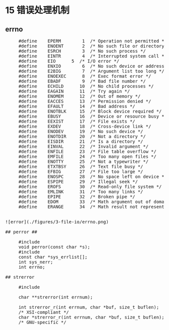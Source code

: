 # 15  错误处理机制 #

## errno  ##
<pre>
     #define	EPERM		 1	/* Operation not permitted */ 
     #define	ENOENT		 2	/* No such file or directory */
     #define	ESRCH		 3	/* No such process */
     #define	EINTR		 4	/* Interrupted system call */
     #define	EIO		 5	/* I/O error */
     #define	ENXIO		 6	/* No such device or address */
     #define	E2BIG		 7	/* Argument list too long */
     #define	ENOEXEC		 8	/* Exec format error */
     #define	EBADF		 9	/* Bad file number */
     #define	ECHILD		10	/* No child processes */
     #define	EAGAIN		11	/* Try again */
     #define	ENOMEM		12	/* Out of memory */
     #define	EACCES		13	/* Permission denied */
     #define	EFAULT		14	/* Bad address */
     #define	ENOTBLK		15	/* Block device required */
     #define	EBUSY		16	/* Device or resource busy */
     #define	EEXIST		17	/* File exists */
     #define	EXDEV		18	/* Cross-device link */
     #define	ENODEV		19	/* No such device */
     #define	ENOTDIR		20	/* Not a directory */
     #define	EISDIR		21	/* Is a directory */
     #define	EINVAL		22	/* Invalid argument */
     #define	ENFILE		23	/* File table overflow */
     #define	EMFILE		24	/* Too many open files */
     #define	ENOTTY		25	/* Not a typewriter */
     #define	ETXTBSY		26	/* Text file busy */
     #define	EFBIG		27	/* File too large */
     #define	ENOSPC		28	/* No space left on device */
     #define	ESPIPE		29	/* Illegal seek */
     #define	EROFS		30	/* Read-only file system */
     #define	EMLINK		31	/* Too many links */
     #define	EPIPE		32	/* Broken pipe */
     #define	EDOM		33	/* Math argument out of domain of func */
     #define	ERANGE		34	/* Math result not representable */


![error](./figures/3-file-io/errno.png)

## perror ##

     #include <stdio.h>
     void perror(const char *s);
     #include <errno.h>
     const char *sys_errlist[];
     int sys_nerr;
     int errno;

## strerror

     #include <string.h>
     
     char **strerror(int errnum);
     
     int strerror_r(int errnum, char *buf, size_t buflen);
     /* XSI-compliant */
     char *strerror_r(int errnum, char *buf, size_t buflen);
     /* GNU-specific */

